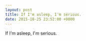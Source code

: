 ```yaml
---
layout: post
title: If I'm asleep, I'm serious.
date: 2015-10-25 23:52:00 +0000
---
```


If I'm asleep, I'm serious.

